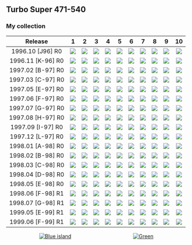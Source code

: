## Turbo Super 471-540

### My collection

|      Release      |                                                             1                                                              |                                                             2                                                              |                                                             3                                                              |                                                             4                                                              |                                                             5                                                              |                                                             6                                                              |                                                             7                                                              |                                                             8                                                              |                                                             9                                                              |                                                             10                                                             |
|:-----------------:|:--------------------------------------------------------------------------------------------------------------------------:|:--------------------------------------------------------------------------------------------------------------------------:|:--------------------------------------------------------------------------------------------------------------------------:|:--------------------------------------------------------------------------------------------------------------------------:|:--------------------------------------------------------------------------------------------------------------------------:|:--------------------------------------------------------------------------------------------------------------------------:|:--------------------------------------------------------------------------------------------------------------------------:|:--------------------------------------------------------------------------------------------------------------------------:|:--------------------------------------------------------------------------------------------------------------------------:|:--------------------------------------------------------------------------------------------------------------------------:|
| 1996.10 [J96] R0  | [<img src='/collection/gum_wrappers/kent/turbo//missed_outer.png'>](/collection/gum_wrappers/kent/turbo//missed_outer.png) | [<img src='/collection/gum_wrappers/kent/turbo//missed_outer.png'>](/collection/gum_wrappers/kent/turbo//missed_outer.png) | [<img src='/collection/gum_wrappers/kent/turbo//missed_outer.png'>](/collection/gum_wrappers/kent/turbo//missed_outer.png) | [<img src='/collection/gum_wrappers/kent/turbo//missed_outer.png'>](/collection/gum_wrappers/kent/turbo//missed_outer.png) | [<img src='/collection/gum_wrappers/kent/turbo//missed_outer.png'>](/collection/gum_wrappers/kent/turbo//missed_outer.png) | [<img src='/collection/gum_wrappers/kent/turbo//missed_outer.png'>](/collection/gum_wrappers/kent/turbo//missed_outer.png) | [<img src='/collection/gum_wrappers/kent/turbo//missed_outer.png'>](/collection/gum_wrappers/kent/turbo//missed_outer.png) | [<img src='/collection/gum_wrappers/kent/turbo//missed_outer.png'>](/collection/gum_wrappers/kent/turbo//missed_outer.png) | [<img src='/collection/gum_wrappers/kent/turbo//missed_outer.png'>](/collection/gum_wrappers/kent/turbo//missed_outer.png) | [<img src='/collection/gum_wrappers/kent/turbo//missed_outer.png'>](/collection/gum_wrappers/kent/turbo//missed_outer.png) |
| 1996.11 [K-96] R0 | [<img src='/collection/gum_wrappers/kent/turbo//missed_outer.png'>](/collection/gum_wrappers/kent/turbo//missed_outer.png) | [<img src='/collection/gum_wrappers/kent/turbo//missed_outer.png'>](/collection/gum_wrappers/kent/turbo//missed_outer.png) | [<img src='/collection/gum_wrappers/kent/turbo//missed_outer.png'>](/collection/gum_wrappers/kent/turbo//missed_outer.png) | [<img src='/collection/gum_wrappers/kent/turbo//missed_outer.png'>](/collection/gum_wrappers/kent/turbo//missed_outer.png) | [<img src='/collection/gum_wrappers/kent/turbo//missed_outer.png'>](/collection/gum_wrappers/kent/turbo//missed_outer.png) | [<img src='/collection/gum_wrappers/kent/turbo//missed_outer.png'>](/collection/gum_wrappers/kent/turbo//missed_outer.png) | [<img src='/collection/gum_wrappers/kent/turbo//missed_outer.png'>](/collection/gum_wrappers/kent/turbo//missed_outer.png) | [<img src='/collection/gum_wrappers/kent/turbo//missed_outer.png'>](/collection/gum_wrappers/kent/turbo//missed_outer.png) | [<img src='/collection/gum_wrappers/kent/turbo//missed_outer.png'>](/collection/gum_wrappers/kent/turbo//missed_outer.png) | [<img src='/collection/gum_wrappers/kent/turbo//missed_outer.png'>](/collection/gum_wrappers/kent/turbo//missed_outer.png) |
| 1997.02 [B-97] R0 | [<img src='/collection/gum_wrappers/kent/turbo//missed_outer.png'>](/collection/gum_wrappers/kent/turbo//missed_outer.png) | [<img src='/collection/gum_wrappers/kent/turbo//missed_outer.png'>](/collection/gum_wrappers/kent/turbo//missed_outer.png) | [<img src='/collection/gum_wrappers/kent/turbo//missed_outer.png'>](/collection/gum_wrappers/kent/turbo//missed_outer.png) | [<img src='/collection/gum_wrappers/kent/turbo//missed_outer.png'>](/collection/gum_wrappers/kent/turbo//missed_outer.png) | [<img src='/collection/gum_wrappers/kent/turbo//missed_outer.png'>](/collection/gum_wrappers/kent/turbo//missed_outer.png) | [<img src='/collection/gum_wrappers/kent/turbo//missed_outer.png'>](/collection/gum_wrappers/kent/turbo//missed_outer.png) | [<img src='/collection/gum_wrappers/kent/turbo//missed_outer.png'>](/collection/gum_wrappers/kent/turbo//missed_outer.png) | [<img src='/collection/gum_wrappers/kent/turbo//missed_outer.png'>](/collection/gum_wrappers/kent/turbo//missed_outer.png) | [<img src='/collection/gum_wrappers/kent/turbo//missed_outer.png'>](/collection/gum_wrappers/kent/turbo//missed_outer.png) | [<img src='/collection/gum_wrappers/kent/turbo//missed_outer.png'>](/collection/gum_wrappers/kent/turbo//missed_outer.png) |
| 1997.03 [C-97] R0 | [<img src='/collection/gum_wrappers/kent/turbo//missed_outer.png'>](/collection/gum_wrappers/kent/turbo//missed_outer.png) | [<img src='/collection/gum_wrappers/kent/turbo//missed_outer.png'>](/collection/gum_wrappers/kent/turbo//missed_outer.png) | [<img src='/collection/gum_wrappers/kent/turbo//missed_outer.png'>](/collection/gum_wrappers/kent/turbo//missed_outer.png) | [<img src='/collection/gum_wrappers/kent/turbo//missed_outer.png'>](/collection/gum_wrappers/kent/turbo//missed_outer.png) | [<img src='/collection/gum_wrappers/kent/turbo//missed_outer.png'>](/collection/gum_wrappers/kent/turbo//missed_outer.png) | [<img src='/collection/gum_wrappers/kent/turbo//missed_outer.png'>](/collection/gum_wrappers/kent/turbo//missed_outer.png) | [<img src='/collection/gum_wrappers/kent/turbo//missed_outer.png'>](/collection/gum_wrappers/kent/turbo//missed_outer.png) | [<img src='/collection/gum_wrappers/kent/turbo//missed_outer.png'>](/collection/gum_wrappers/kent/turbo//missed_outer.png) | [<img src='/collection/gum_wrappers/kent/turbo//missed_outer.png'>](/collection/gum_wrappers/kent/turbo//missed_outer.png) | [<img src='/collection/gum_wrappers/kent/turbo//missed_outer.png'>](/collection/gum_wrappers/kent/turbo//missed_outer.png) |
| 1997.05 [E-97] R0 | [<img src='/collection/gum_wrappers/kent/turbo//missed_outer.png'>](/collection/gum_wrappers/kent/turbo//missed_outer.png) | [<img src='/collection/gum_wrappers/kent/turbo//missed_outer.png'>](/collection/gum_wrappers/kent/turbo//missed_outer.png) | [<img src='/collection/gum_wrappers/kent/turbo//missed_outer.png'>](/collection/gum_wrappers/kent/turbo//missed_outer.png) | [<img src='/collection/gum_wrappers/kent/turbo//missed_outer.png'>](/collection/gum_wrappers/kent/turbo//missed_outer.png) | [<img src='/collection/gum_wrappers/kent/turbo//missed_outer.png'>](/collection/gum_wrappers/kent/turbo//missed_outer.png) | [<img src='/collection/gum_wrappers/kent/turbo//missed_outer.png'>](/collection/gum_wrappers/kent/turbo//missed_outer.png) | [<img src='/collection/gum_wrappers/kent/turbo//missed_outer.png'>](/collection/gum_wrappers/kent/turbo//missed_outer.png) | [<img src='/collection/gum_wrappers/kent/turbo//missed_outer.png'>](/collection/gum_wrappers/kent/turbo//missed_outer.png) | [<img src='/collection/gum_wrappers/kent/turbo//missed_outer.png'>](/collection/gum_wrappers/kent/turbo//missed_outer.png) | [<img src='/collection/gum_wrappers/kent/turbo//missed_outer.png'>](/collection/gum_wrappers/kent/turbo//missed_outer.png) |
| 1997.06 [F-97] R0 | [<img src='/collection/gum_wrappers/kent/turbo//missed_outer.png'>](/collection/gum_wrappers/kent/turbo//missed_outer.png) | [<img src='/collection/gum_wrappers/kent/turbo//missed_outer.png'>](/collection/gum_wrappers/kent/turbo//missed_outer.png) | [<img src='/collection/gum_wrappers/kent/turbo//missed_outer.png'>](/collection/gum_wrappers/kent/turbo//missed_outer.png) | [<img src='/collection/gum_wrappers/kent/turbo//missed_outer.png'>](/collection/gum_wrappers/kent/turbo//missed_outer.png) | [<img src='/collection/gum_wrappers/kent/turbo//missed_outer.png'>](/collection/gum_wrappers/kent/turbo//missed_outer.png) | [<img src='/collection/gum_wrappers/kent/turbo//missed_outer.png'>](/collection/gum_wrappers/kent/turbo//missed_outer.png) | [<img src='/collection/gum_wrappers/kent/turbo//missed_outer.png'>](/collection/gum_wrappers/kent/turbo//missed_outer.png) | [<img src='/collection/gum_wrappers/kent/turbo//missed_outer.png'>](/collection/gum_wrappers/kent/turbo//missed_outer.png) | [<img src='/collection/gum_wrappers/kent/turbo//missed_outer.png'>](/collection/gum_wrappers/kent/turbo//missed_outer.png) | [<img src='/collection/gum_wrappers/kent/turbo//missed_outer.png'>](/collection/gum_wrappers/kent/turbo//missed_outer.png) |
| 1997.07 [G-97] R0 | [<img src='/collection/gum_wrappers/kent/turbo//missed_outer.png'>](/collection/gum_wrappers/kent/turbo//missed_outer.png) | [<img src='/collection/gum_wrappers/kent/turbo//missed_outer.png'>](/collection/gum_wrappers/kent/turbo//missed_outer.png) | [<img src='/collection/gum_wrappers/kent/turbo//missed_outer.png'>](/collection/gum_wrappers/kent/turbo//missed_outer.png) | [<img src='/collection/gum_wrappers/kent/turbo//missed_outer.png'>](/collection/gum_wrappers/kent/turbo//missed_outer.png) | [<img src='/collection/gum_wrappers/kent/turbo//missed_outer.png'>](/collection/gum_wrappers/kent/turbo//missed_outer.png) | [<img src='/collection/gum_wrappers/kent/turbo//missed_outer.png'>](/collection/gum_wrappers/kent/turbo//missed_outer.png) | [<img src='/collection/gum_wrappers/kent/turbo//missed_outer.png'>](/collection/gum_wrappers/kent/turbo//missed_outer.png) | [<img src='/collection/gum_wrappers/kent/turbo//missed_outer.png'>](/collection/gum_wrappers/kent/turbo//missed_outer.png) | [<img src='/collection/gum_wrappers/kent/turbo//missed_outer.png'>](/collection/gum_wrappers/kent/turbo//missed_outer.png) | [<img src='/collection/gum_wrappers/kent/turbo//missed_outer.png'>](/collection/gum_wrappers/kent/turbo//missed_outer.png) |
| 1997.08 [H-97] R0 | [<img src='/collection/gum_wrappers/kent/turbo//missed_outer.png'>](/collection/gum_wrappers/kent/turbo//missed_outer.png) | [<img src='/collection/gum_wrappers/kent/turbo//missed_outer.png'>](/collection/gum_wrappers/kent/turbo//missed_outer.png) | [<img src='/collection/gum_wrappers/kent/turbo//missed_outer.png'>](/collection/gum_wrappers/kent/turbo//missed_outer.png) | [<img src='/collection/gum_wrappers/kent/turbo//missed_outer.png'>](/collection/gum_wrappers/kent/turbo//missed_outer.png) | [<img src='/collection/gum_wrappers/kent/turbo//missed_outer.png'>](/collection/gum_wrappers/kent/turbo//missed_outer.png) | [<img src='/collection/gum_wrappers/kent/turbo//missed_outer.png'>](/collection/gum_wrappers/kent/turbo//missed_outer.png) | [<img src='/collection/gum_wrappers/kent/turbo//missed_outer.png'>](/collection/gum_wrappers/kent/turbo//missed_outer.png) | [<img src='/collection/gum_wrappers/kent/turbo//missed_outer.png'>](/collection/gum_wrappers/kent/turbo//missed_outer.png) | [<img src='/collection/gum_wrappers/kent/turbo//missed_outer.png'>](/collection/gum_wrappers/kent/turbo//missed_outer.png) | [<img src='/collection/gum_wrappers/kent/turbo//missed_outer.png'>](/collection/gum_wrappers/kent/turbo//missed_outer.png) |
| 1997.09 [I-97] R0 | [<img src='/collection/gum_wrappers/kent/turbo//missed_outer.png'>](/collection/gum_wrappers/kent/turbo//missed_outer.png) | [<img src='/collection/gum_wrappers/kent/turbo//missed_outer.png'>](/collection/gum_wrappers/kent/turbo//missed_outer.png) | [<img src='/collection/gum_wrappers/kent/turbo//missed_outer.png'>](/collection/gum_wrappers/kent/turbo//missed_outer.png) | [<img src='/collection/gum_wrappers/kent/turbo//missed_outer.png'>](/collection/gum_wrappers/kent/turbo//missed_outer.png) | [<img src='/collection/gum_wrappers/kent/turbo//missed_outer.png'>](/collection/gum_wrappers/kent/turbo//missed_outer.png) | [<img src='/collection/gum_wrappers/kent/turbo//missed_outer.png'>](/collection/gum_wrappers/kent/turbo//missed_outer.png) | [<img src='/collection/gum_wrappers/kent/turbo//missed_outer.png'>](/collection/gum_wrappers/kent/turbo//missed_outer.png) | [<img src='/collection/gum_wrappers/kent/turbo//missed_outer.png'>](/collection/gum_wrappers/kent/turbo//missed_outer.png) | [<img src='/collection/gum_wrappers/kent/turbo//missed_outer.png'>](/collection/gum_wrappers/kent/turbo//missed_outer.png) | [<img src='/collection/gum_wrappers/kent/turbo//missed_outer.png'>](/collection/gum_wrappers/kent/turbo//missed_outer.png) |
| 1997.12 [L-97] R0 | [<img src='/collection/gum_wrappers/kent/turbo//missed_outer.png'>](/collection/gum_wrappers/kent/turbo//missed_outer.png) | [<img src='/collection/gum_wrappers/kent/turbo//missed_outer.png'>](/collection/gum_wrappers/kent/turbo//missed_outer.png) | [<img src='/collection/gum_wrappers/kent/turbo//missed_outer.png'>](/collection/gum_wrappers/kent/turbo//missed_outer.png) | [<img src='/collection/gum_wrappers/kent/turbo//missed_outer.png'>](/collection/gum_wrappers/kent/turbo//missed_outer.png) | [<img src='/collection/gum_wrappers/kent/turbo//missed_outer.png'>](/collection/gum_wrappers/kent/turbo//missed_outer.png) | [<img src='/collection/gum_wrappers/kent/turbo//missed_outer.png'>](/collection/gum_wrappers/kent/turbo//missed_outer.png) | [<img src='/collection/gum_wrappers/kent/turbo//missed_outer.png'>](/collection/gum_wrappers/kent/turbo//missed_outer.png) | [<img src='/collection/gum_wrappers/kent/turbo//missed_outer.png'>](/collection/gum_wrappers/kent/turbo//missed_outer.png) | [<img src='/collection/gum_wrappers/kent/turbo//missed_outer.png'>](/collection/gum_wrappers/kent/turbo//missed_outer.png) | [<img src='/collection/gum_wrappers/kent/turbo//missed_outer.png'>](/collection/gum_wrappers/kent/turbo//missed_outer.png) |
| 1998.01 [A-98] R0 | [<img src='/collection/gum_wrappers/kent/turbo//missed_outer.png'>](/collection/gum_wrappers/kent/turbo//missed_outer.png) | [<img src='/collection/gum_wrappers/kent/turbo//missed_outer.png'>](/collection/gum_wrappers/kent/turbo//missed_outer.png) | [<img src='/collection/gum_wrappers/kent/turbo//missed_outer.png'>](/collection/gum_wrappers/kent/turbo//missed_outer.png) | [<img src='/collection/gum_wrappers/kent/turbo//missed_outer.png'>](/collection/gum_wrappers/kent/turbo//missed_outer.png) | [<img src='/collection/gum_wrappers/kent/turbo//missed_outer.png'>](/collection/gum_wrappers/kent/turbo//missed_outer.png) | [<img src='/collection/gum_wrappers/kent/turbo//missed_outer.png'>](/collection/gum_wrappers/kent/turbo//missed_outer.png) | [<img src='/collection/gum_wrappers/kent/turbo//missed_outer.png'>](/collection/gum_wrappers/kent/turbo//missed_outer.png) | [<img src='/collection/gum_wrappers/kent/turbo//missed_outer.png'>](/collection/gum_wrappers/kent/turbo//missed_outer.png) | [<img src='/collection/gum_wrappers/kent/turbo//missed_outer.png'>](/collection/gum_wrappers/kent/turbo//missed_outer.png) | [<img src='/collection/gum_wrappers/kent/turbo//missed_outer.png'>](/collection/gum_wrappers/kent/turbo//missed_outer.png) |
| 1998.02 [B-98] R0 | [<img src='/collection/gum_wrappers/kent/turbo//missed_outer.png'>](/collection/gum_wrappers/kent/turbo//missed_outer.png) | [<img src='/collection/gum_wrappers/kent/turbo//missed_outer.png'>](/collection/gum_wrappers/kent/turbo//missed_outer.png) | [<img src='/collection/gum_wrappers/kent/turbo//missed_outer.png'>](/collection/gum_wrappers/kent/turbo//missed_outer.png) | [<img src='/collection/gum_wrappers/kent/turbo//missed_outer.png'>](/collection/gum_wrappers/kent/turbo//missed_outer.png) | [<img src='/collection/gum_wrappers/kent/turbo//missed_outer.png'>](/collection/gum_wrappers/kent/turbo//missed_outer.png) | [<img src='/collection/gum_wrappers/kent/turbo//missed_outer.png'>](/collection/gum_wrappers/kent/turbo//missed_outer.png) | [<img src='/collection/gum_wrappers/kent/turbo//missed_outer.png'>](/collection/gum_wrappers/kent/turbo//missed_outer.png) | [<img src='/collection/gum_wrappers/kent/turbo//missed_outer.png'>](/collection/gum_wrappers/kent/turbo//missed_outer.png) | [<img src='/collection/gum_wrappers/kent/turbo//missed_outer.png'>](/collection/gum_wrappers/kent/turbo//missed_outer.png) | [<img src='/collection/gum_wrappers/kent/turbo//missed_outer.png'>](/collection/gum_wrappers/kent/turbo//missed_outer.png) |
| 1998.03 [C-98] R0 | [<img src='/collection/gum_wrappers/kent/turbo//missed_outer.png'>](/collection/gum_wrappers/kent/turbo//missed_outer.png) | [<img src='/collection/gum_wrappers/kent/turbo//missed_outer.png'>](/collection/gum_wrappers/kent/turbo//missed_outer.png) | [<img src='/collection/gum_wrappers/kent/turbo//missed_outer.png'>](/collection/gum_wrappers/kent/turbo//missed_outer.png) | [<img src='/collection/gum_wrappers/kent/turbo//missed_outer.png'>](/collection/gum_wrappers/kent/turbo//missed_outer.png) | [<img src='/collection/gum_wrappers/kent/turbo//missed_outer.png'>](/collection/gum_wrappers/kent/turbo//missed_outer.png) | [<img src='/collection/gum_wrappers/kent/turbo//missed_outer.png'>](/collection/gum_wrappers/kent/turbo//missed_outer.png) | [<img src='/collection/gum_wrappers/kent/turbo//missed_outer.png'>](/collection/gum_wrappers/kent/turbo//missed_outer.png) | [<img src='/collection/gum_wrappers/kent/turbo//missed_outer.png'>](/collection/gum_wrappers/kent/turbo//missed_outer.png) | [<img src='/collection/gum_wrappers/kent/turbo//missed_outer.png'>](/collection/gum_wrappers/kent/turbo//missed_outer.png) | [<img src='/collection/gum_wrappers/kent/turbo//missed_outer.png'>](/collection/gum_wrappers/kent/turbo//missed_outer.png) |
| 1998.04 [D-98] R0 | [<img src='/collection/gum_wrappers/kent/turbo//missed_outer.png'>](/collection/gum_wrappers/kent/turbo//missed_outer.png) | [<img src='/collection/gum_wrappers/kent/turbo//missed_outer.png'>](/collection/gum_wrappers/kent/turbo//missed_outer.png) | [<img src='/collection/gum_wrappers/kent/turbo//missed_outer.png'>](/collection/gum_wrappers/kent/turbo//missed_outer.png) | [<img src='/collection/gum_wrappers/kent/turbo//missed_outer.png'>](/collection/gum_wrappers/kent/turbo//missed_outer.png) | [<img src='/collection/gum_wrappers/kent/turbo//missed_outer.png'>](/collection/gum_wrappers/kent/turbo//missed_outer.png) | [<img src='/collection/gum_wrappers/kent/turbo//missed_outer.png'>](/collection/gum_wrappers/kent/turbo//missed_outer.png) | [<img src='/collection/gum_wrappers/kent/turbo//missed_outer.png'>](/collection/gum_wrappers/kent/turbo//missed_outer.png) | [<img src='/collection/gum_wrappers/kent/turbo//missed_outer.png'>](/collection/gum_wrappers/kent/turbo//missed_outer.png) | [<img src='/collection/gum_wrappers/kent/turbo//missed_outer.png'>](/collection/gum_wrappers/kent/turbo//missed_outer.png) | [<img src='/collection/gum_wrappers/kent/turbo//missed_outer.png'>](/collection/gum_wrappers/kent/turbo//missed_outer.png) |
| 1998.05 [E-98] R0 | [<img src='/collection/gum_wrappers/kent/turbo//missed_outer.png'>](/collection/gum_wrappers/kent/turbo//missed_outer.png) | [<img src='/collection/gum_wrappers/kent/turbo//missed_outer.png'>](/collection/gum_wrappers/kent/turbo//missed_outer.png) | [<img src='/collection/gum_wrappers/kent/turbo//missed_outer.png'>](/collection/gum_wrappers/kent/turbo//missed_outer.png) | [<img src='/collection/gum_wrappers/kent/turbo//missed_outer.png'>](/collection/gum_wrappers/kent/turbo//missed_outer.png) | [<img src='/collection/gum_wrappers/kent/turbo//missed_outer.png'>](/collection/gum_wrappers/kent/turbo//missed_outer.png) | [<img src='/collection/gum_wrappers/kent/turbo//missed_outer.png'>](/collection/gum_wrappers/kent/turbo//missed_outer.png) | [<img src='/collection/gum_wrappers/kent/turbo//missed_outer.png'>](/collection/gum_wrappers/kent/turbo//missed_outer.png) | [<img src='/collection/gum_wrappers/kent/turbo//missed_outer.png'>](/collection/gum_wrappers/kent/turbo//missed_outer.png) | [<img src='/collection/gum_wrappers/kent/turbo//missed_outer.png'>](/collection/gum_wrappers/kent/turbo//missed_outer.png) | [<img src='/collection/gum_wrappers/kent/turbo//missed_outer.png'>](/collection/gum_wrappers/kent/turbo//missed_outer.png) |
| 1998.06 [F-98] R1 | [<img src='/collection/gum_wrappers/kent/turbo//missed_outer.png'>](/collection/gum_wrappers/kent/turbo//missed_outer.png) | [<img src='/collection/gum_wrappers/kent/turbo//missed_outer.png'>](/collection/gum_wrappers/kent/turbo//missed_outer.png) | [<img src='/collection/gum_wrappers/kent/turbo//missed_outer.png'>](/collection/gum_wrappers/kent/turbo//missed_outer.png) | [<img src='/collection/gum_wrappers/kent/turbo//missed_outer.png'>](/collection/gum_wrappers/kent/turbo//missed_outer.png) | [<img src='/collection/gum_wrappers/kent/turbo//missed_outer.png'>](/collection/gum_wrappers/kent/turbo//missed_outer.png) | [<img src='/collection/gum_wrappers/kent/turbo//missed_outer.png'>](/collection/gum_wrappers/kent/turbo//missed_outer.png) | [<img src='/collection/gum_wrappers/kent/turbo//missed_outer.png'>](/collection/gum_wrappers/kent/turbo//missed_outer.png) | [<img src='/collection/gum_wrappers/kent/turbo//missed_outer.png'>](/collection/gum_wrappers/kent/turbo//missed_outer.png) | [<img src='/collection/gum_wrappers/kent/turbo//missed_outer.png'>](/collection/gum_wrappers/kent/turbo//missed_outer.png) | [<img src='/collection/gum_wrappers/kent/turbo//missed_outer.png'>](/collection/gum_wrappers/kent/turbo//missed_outer.png) |
| 1998.07 [G-98] R1 | [<img src='/collection/gum_wrappers/kent/turbo//missed_outer.png'>](/collection/gum_wrappers/kent/turbo//missed_outer.png) | [<img src='/collection/gum_wrappers/kent/turbo//missed_outer.png'>](/collection/gum_wrappers/kent/turbo//missed_outer.png) | [<img src='/collection/gum_wrappers/kent/turbo//missed_outer.png'>](/collection/gum_wrappers/kent/turbo//missed_outer.png) | [<img src='/collection/gum_wrappers/kent/turbo//missed_outer.png'>](/collection/gum_wrappers/kent/turbo//missed_outer.png) | [<img src='/collection/gum_wrappers/kent/turbo//missed_outer.png'>](/collection/gum_wrappers/kent/turbo//missed_outer.png) | [<img src='/collection/gum_wrappers/kent/turbo//missed_outer.png'>](/collection/gum_wrappers/kent/turbo//missed_outer.png) | [<img src='/collection/gum_wrappers/kent/turbo//missed_outer.png'>](/collection/gum_wrappers/kent/turbo//missed_outer.png) | [<img src='/collection/gum_wrappers/kent/turbo//missed_outer.png'>](/collection/gum_wrappers/kent/turbo//missed_outer.png) | [<img src='/collection/gum_wrappers/kent/turbo//missed_outer.png'>](/collection/gum_wrappers/kent/turbo//missed_outer.png) | [<img src='/collection/gum_wrappers/kent/turbo//missed_outer.png'>](/collection/gum_wrappers/kent/turbo//missed_outer.png) |
| 1999.05 [E-99] R1 | [<img src='/collection/gum_wrappers/kent/turbo//missed_outer.png'>](/collection/gum_wrappers/kent/turbo//missed_outer.png) | [<img src='/collection/gum_wrappers/kent/turbo//missed_outer.png'>](/collection/gum_wrappers/kent/turbo//missed_outer.png) | [<img src='/collection/gum_wrappers/kent/turbo//missed_outer.png'>](/collection/gum_wrappers/kent/turbo//missed_outer.png) | [<img src='/collection/gum_wrappers/kent/turbo//missed_outer.png'>](/collection/gum_wrappers/kent/turbo//missed_outer.png) | [<img src='/collection/gum_wrappers/kent/turbo//missed_outer.png'>](/collection/gum_wrappers/kent/turbo//missed_outer.png) | [<img src='/collection/gum_wrappers/kent/turbo//missed_outer.png'>](/collection/gum_wrappers/kent/turbo//missed_outer.png) | [<img src='/collection/gum_wrappers/kent/turbo//missed_outer.png'>](/collection/gum_wrappers/kent/turbo//missed_outer.png) | [<img src='/collection/gum_wrappers/kent/turbo//missed_outer.png'>](/collection/gum_wrappers/kent/turbo//missed_outer.png) | [<img src='/collection/gum_wrappers/kent/turbo//missed_outer.png'>](/collection/gum_wrappers/kent/turbo//missed_outer.png) | [<img src='/collection/gum_wrappers/kent/turbo//missed_outer.png'>](/collection/gum_wrappers/kent/turbo//missed_outer.png) |
| 1999.06 [F-99] R1 | [<img src='/collection/gum_wrappers/kent/turbo//missed_outer.png'>](/collection/gum_wrappers/kent/turbo//missed_outer.png) | [<img src='/collection/gum_wrappers/kent/turbo//missed_outer.png'>](/collection/gum_wrappers/kent/turbo//missed_outer.png) | [<img src='/collection/gum_wrappers/kent/turbo//missed_outer.png'>](/collection/gum_wrappers/kent/turbo//missed_outer.png) | [<img src='/collection/gum_wrappers/kent/turbo//missed_outer.png'>](/collection/gum_wrappers/kent/turbo//missed_outer.png) | [<img src='/collection/gum_wrappers/kent/turbo//missed_outer.png'>](/collection/gum_wrappers/kent/turbo//missed_outer.png) | [<img src='/collection/gum_wrappers/kent/turbo//missed_outer.png'>](/collection/gum_wrappers/kent/turbo//missed_outer.png) | [<img src='/collection/gum_wrappers/kent/turbo//missed_outer.png'>](/collection/gum_wrappers/kent/turbo//missed_outer.png) | [<img src='/collection/gum_wrappers/kent/turbo//missed_outer.png'>](/collection/gum_wrappers/kent/turbo//missed_outer.png) | [<img src='/collection/gum_wrappers/kent/turbo//missed_outer.png'>](/collection/gum_wrappers/kent/turbo//missed_outer.png) | [<img src='/collection/gum_wrappers/kent/turbo//missed_outer.png'>](/collection/gum_wrappers/kent/turbo//missed_outer.png) |

<span style="display: inline-block;">
	<a href='thumbnails/inner/471.5.png' title=''><img src='thumbnails/inner/471.5.png' alt=''></a>
</span>
<span style="display: inline-block;">
	<a href='thumbnails/inner/472.5.png' title=''><img src='thumbnails/inner/472.5.png' alt=''></a>
</span>
<span style="display: inline-block;">
	<a href='thumbnails/inner/473.5.png' title=''><img src='thumbnails/inner/473.5.png' alt=''></a>
</span>
<span style="display: inline-block;">
	<a href='thumbnails/inner/474.5.png' title=''><img src='thumbnails/inner/474.5.png' alt=''></a>
</span>
<span style="display: inline-block;">
	<a href='thumbnails/inner/475.5.png' title=''><img src='thumbnails/inner/475.5.png' alt=''></a>
</span>
<span style="display: inline-block;">
	<a href='thumbnails/inner/476.5.png' title=''><img src='thumbnails/inner/476.5.png' alt=''></a>
</span>
<span style="display: inline-block;">
	<a href='thumbnails/inner/477.5.png' title=''><img src='thumbnails/inner/477.5.png' alt=''></a>
</span>
<span style="display: inline-block;">
	<a href='thumbnails/inner/478.5.png' title=''><img src='thumbnails/inner/478.5.png' alt=''></a>
</span>
<span style="display: inline-block;">
	<a href='thumbnails/inner/479.5.png' title=''><img src='thumbnails/inner/479.5.png' alt=''></a>
</span>
<span style="display: inline-block;">
	<a href='thumbnails/inner/480.5.png' title=''><img src='thumbnails/inner/480.5.png' alt=''></a>
</span>
<span style="display: inline-block;">
	<a href='thumbnails/inner/481.5.png' title=''><img src='thumbnails/inner/481.5.png' alt=''></a>
</span>
<span style="display: inline-block;">
	<a href='thumbnails/inner/482.5.png' title=''><img src='thumbnails/inner/482.5.png' alt=''></a>
</span>
<span style="display: inline-block;">
	<a href='thumbnails/inner/483.5.png' title=''><img src='thumbnails/inner/483.5.png' alt=''></a>
</span>
<span style="display: inline-block;">
	<a href='thumbnails/inner/484.5.png' title=''><img src='thumbnails/inner/484.5.png' alt=''></a>
</span>
<span style="display: inline-block;">
	<a href='thumbnails/inner/485.5.png' title=''><img src='thumbnails/inner/485.5.png' alt=''></a>
</span>
<span style="display: inline-block;">
	<a href='thumbnails/inner/486.5.png' title=''><img src='thumbnails/inner/486.5.png' alt=''></a>
</span>
<span style="display: inline-block;">
	<a href='thumbnails/inner/487.5.png' title=''><img src='thumbnails/inner/487.5.png' alt=''></a>
</span>
<span style="display: inline-block;">
	<a href='thumbnails/inner/488.5.png' title=''><img src='thumbnails/inner/488.5.png' alt=''></a>
</span>
<span style="display: inline-block;">
	<a href='thumbnails/inner/489.5.png' title=''><img src='thumbnails/inner/489.5.png' alt=''></a>
</span>
<span style="display: inline-block;">
	<a href='thumbnails/inner/490.5.png' title=''><img src='thumbnails/inner/490.5.png' alt=''></a>
</span>
<span style="display: inline-block;">
	<a href='thumbnails/inner/491.5.png' title=''><img src='thumbnails/inner/491.5.png' alt=''></a>
</span>
<span style="display: inline-block;">
	<a href='thumbnails/inner/492.5.png' title=''><img src='thumbnails/inner/492.5.png' alt=''></a>
</span>
<span style="display: inline-block;">
	<a href='thumbnails/inner/493.5.png' title=''><img src='thumbnails/inner/493.5.png' alt=''></a>
	<a href='thumbnails/inner/493.blue_island.5.png' title='Blue island'><img src='thumbnails/inner/493.blue_island.5.png' alt='Blue island'></a>
</span>
<span style="display: inline-block;">
	<a href='thumbnails/inner/494.5.png' title=''><img src='thumbnails/inner/494.5.png' alt=''></a>
</span>
<span style="display: inline-block;">
	<a href='thumbnails/inner/495.5.png' title=''><img src='thumbnails/inner/495.5.png' alt=''></a>
</span>
<span style="display: inline-block;">
	<a href='thumbnails/inner/496.5.png' title=''><img src='thumbnails/inner/496.5.png' alt=''></a>
</span>
<span style="display: inline-block;">
	<a href='thumbnails/inner/497.5.png' title=''><img src='thumbnails/inner/497.5.png' alt=''></a>
</span>
<span style="display: inline-block;">
	<a href='thumbnails/inner/498.5.png' title=''><img src='thumbnails/inner/498.5.png' alt=''></a>
</span>
<span style="display: inline-block;">
	<a href='thumbnails/inner/499.5.png' title=''><img src='thumbnails/inner/499.5.png' alt=''></a>
</span>
<span style="display: inline-block;">
	<a href='thumbnails/inner/500.5.png' title=''><img src='thumbnails/inner/500.5.png' alt=''></a>
</span>
<span style="display: inline-block;">
	<a href='thumbnails/inner/501.5.png' title=''><img src='thumbnails/inner/501.5.png' alt=''></a>
</span>
<span style="display: inline-block;">
	<a href='thumbnails/inner/502.5.png' title=''><img src='thumbnails/inner/502.5.png' alt=''></a>
</span>
<span style="display: inline-block;">
	<a href='thumbnails/inner/503.5.png' title=''><img src='thumbnails/inner/503.5.png' alt=''></a>
</span>
<span style="display: inline-block;">
	<a href='thumbnails/inner/504.5.png' title=''><img src='thumbnails/inner/504.5.png' alt=''></a>
</span>
<span style="display: inline-block;">
	<a href='thumbnails/inner/505.5.png' title=''><img src='thumbnails/inner/505.5.png' alt=''></a>
</span>
<span style="display: inline-block;">
	<a href='thumbnails/inner/506.5.png' title=''><img src='thumbnails/inner/506.5.png' alt=''></a>
</span>
<span style="display: inline-block;">
	<a href='thumbnails/inner/507.5.png' title=''><img src='thumbnails/inner/507.5.png' alt=''></a>
</span>
<span style="display: inline-block;">
	<a href='thumbnails/inner/508.5.png' title=''><img src='thumbnails/inner/508.5.png' alt=''></a>
</span>
<span style="display: inline-block;">
	<a href='thumbnails/inner/509.5.png' title=''><img src='thumbnails/inner/509.5.png' alt=''></a>
</span>
<span style="display: inline-block;">
	<a href='thumbnails/inner/510.5.png' title=''><img src='thumbnails/inner/510.5.png' alt=''></a>
</span>
<span style="display: inline-block;">
	<a href='thumbnails/inner/511.5.png' title=''><img src='thumbnails/inner/511.5.png' alt=''></a>
</span>
<span style="display: inline-block;">
	<a href='thumbnails/inner/512.5.png' title=''><img src='thumbnails/inner/512.5.png' alt=''></a>
</span>
<span style="display: inline-block;">
	<a href='thumbnails/inner/513.5.png' title=''><img src='thumbnails/inner/513.5.png' alt=''></a>
</span>
<span style="display: inline-block;">
	<a href='thumbnails/inner/514.5.png' title=''><img src='thumbnails/inner/514.5.png' alt=''></a>
</span>
<span style="display: inline-block;">
	<a href='thumbnails/inner/515.5.png' title=''><img src='thumbnails/inner/515.5.png' alt=''></a>
</span>
<span style="display: inline-block;">
	<a href='thumbnails/inner/516.5.png' title=''><img src='thumbnails/inner/516.5.png' alt=''></a>
</span>
<span style="display: inline-block;">
	<a href='thumbnails/inner/517.5.png' title=''><img src='thumbnails/inner/517.5.png' alt=''></a>
</span>
<span style="display: inline-block;">
	<a href='thumbnails/inner/518.5.png' title=''><img src='thumbnails/inner/518.5.png' alt=''></a>
</span>
<span style="display: inline-block;">
	<a href='thumbnails/inner/519.5.png' title=''><img src='thumbnails/inner/519.5.png' alt=''></a>
</span>
<span style="display: inline-block;">
	<a href='thumbnails/inner/520.5.png' title=''><img src='thumbnails/inner/520.5.png' alt=''></a>
</span>
<span style="display: inline-block;">
	<a href='thumbnails/inner/521.5.png' title=''><img src='thumbnails/inner/521.5.png' alt=''></a>
</span>
<span style="display: inline-block;">
	<a href='thumbnails/inner/522.5.png' title=''><img src='thumbnails/inner/522.5.png' alt=''></a>
</span>
<span style="display: inline-block;">
	<a href='thumbnails/inner/523.5.png' title=''><img src='thumbnails/inner/523.5.png' alt=''></a>
</span>
<span style="display: inline-block;">
	<a href='thumbnails/inner/524.5.png' title=''><img src='thumbnails/inner/524.5.png' alt=''></a>
</span>
<span style="display: inline-block;">
	<a href='thumbnails/inner/525.5.png' title=''><img src='thumbnails/inner/525.5.png' alt=''></a>
</span>
<span style="display: inline-block;">
	<a href='thumbnails/inner/526.5.png' title=''><img src='thumbnails/inner/526.5.png' alt=''></a>
</span>
<span style="display: inline-block;">
	<a href='thumbnails/inner/527.5.png' title=''><img src='thumbnails/inner/527.5.png' alt=''></a>
</span>
<span style="display: inline-block;">
	<a href='thumbnails/inner/528.5.png' title=''><img src='thumbnails/inner/528.5.png' alt=''></a>
</span>
<span style="display: inline-block;">
	<a href='thumbnails/inner/529.5.png' title=''><img src='thumbnails/inner/529.5.png' alt=''></a>
</span>
<span style="display: inline-block;">
	<a href='thumbnails/inner/530.5.png' title=''><img src='thumbnails/inner/530.5.png' alt=''></a>
</span>
<span style="display: inline-block;">
	<a href='thumbnails/inner/531.5.png' title=''><img src='thumbnails/inner/531.5.png' alt=''></a>
</span>
<span style="display: inline-block;">
	<a href='thumbnails/inner/532.5.png' title=''><img src='thumbnails/inner/532.5.png' alt=''></a>
</span>
<span style="display: inline-block;">
	<a href='thumbnails/inner/533.5.png' title=''><img src='thumbnails/inner/533.5.png' alt=''></a>
</span>
<span style="display: inline-block;">
	<a href='thumbnails/inner/534.5.png' title=''><img src='thumbnails/inner/534.5.png' alt=''></a>
</span>
<span style="display: inline-block;">
	<a href='thumbnails/inner/535.5.png' title=''><img src='thumbnails/inner/535.5.png' alt=''></a>
	<a href='thumbnails/inner/535.green.5.png' title='Green'><img src='thumbnails/inner/535.green.5.png' alt='Green'></a>
</span>
<span style="display: inline-block;">
	<a href='thumbnails/inner/536.5.png' title=''><img src='thumbnails/inner/536.5.png' alt=''></a>
</span>
<span style="display: inline-block;">
	<a href='thumbnails/inner/537.5.png' title=''><img src='thumbnails/inner/537.5.png' alt=''></a>
</span>
<span style="display: inline-block;">
	<a href='thumbnails/inner/538.5.png' title=''><img src='thumbnails/inner/538.5.png' alt=''></a>
</span>
<span style="display: inline-block;">
	<a href='thumbnails/inner/539.5.png' title=''><img src='thumbnails/inner/539.5.png' alt=''></a>
</span>
<span style="display: inline-block;">
	<a href='thumbnails/inner/540.5.png' title=''><img src='thumbnails/inner/540.5.png' alt=''></a>
</span>

